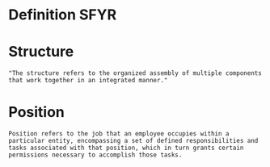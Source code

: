 # Definition SFYR

# Structure

`"The structure refers to the organized assembly of multiple components that work together in an integrated manner."`

# Position

`Position refers to the job that an employee occupies within a particular entity, encompassing a set of defined responsibilities and tasks associated with that position, which in turn grants certain permissions necessary to accomplish those tasks.`
